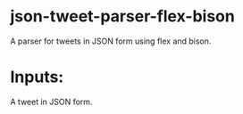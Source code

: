 # json-tweet-parser-flex-bison
A parser for tweets in JSON form using flex and bison.


# Inputs:
  A tweet in JSON form.
